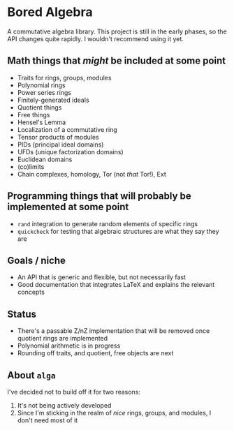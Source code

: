# Bored Algebra

A commutative algebra library. This project is still in the early phases, so the API changes quite rapidly. I wouldn't recommend using it yet.

## Math things that *might* be included at some point

* Traits for rings, groups, modules
* Polynomial rings 
* Power series rings
* Finitely-generated ideals
* Quotient things
* Free things
* Hensel's Lemma
* Localization of a commutative ring
* Tensor products of modules
* PIDs (principal ideal domains)
* UFDs (unique factorization domains)
* Euclidean domains
* (co)limits
* Chain complexes, homology, Tor (not *that* Tor!), Ext

## Programming things that will probably be implemented at some point

* `rand` integration to generate random elements of specific rings
* `quickcheck` for testing that algebraic structures are what they say they are

## Goals / niche

* An API that is generic and flexible, but not necessarily fast
* Good documentation that integrates LaTeX and explains the relevant concepts

## Status

* There's a passable Z/nZ implementation that will be removed once quotient rings are implemented
* Polynomial arithmetic is in progress
* Rounding off traits, and quotient, free objects are next

## About `alga`

I've decided not to build off it for two reasons:
1. It's not being actively developed
2. Since I'm sticking in the realm of *nice* rings, groups, and modules, I don't need most of it